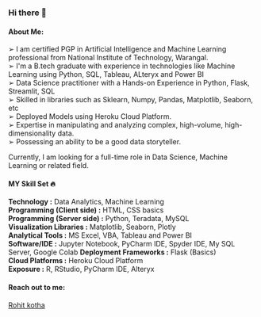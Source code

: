 ### Hi there 👋

#### About Me: 

➢ I am certified PGP in Artificial Intelligence and Machine Learning professional from National Institute of Technology, Warangal. <br>
➢ I'm a B.tech graduate with experience in technologies like Machine Learning using Python, SQL, Tableau, ALteryx and Power BI <br>
➢ Data Science practitioner with a Hands-on Experience in Python, Flask, Streamlit, SQL <br>
➢ Skilled in libraries such as Sklearn, Numpy, Pandas, Matplotlib, Seaborn, etc <br>
➢ Deployed Models using Heroku Cloud Platform. <br>
➢ Expertise in manipulating and analyzing complex, high-volume, high-dimensionality data. <br>
➢ Possessing an ability to be a good data storyteller. <br>

Currently, I am looking for a full-time role in Data Science, Machine Learning or related field. <br>

#### MY Skill Set 🔥 <br>

**Technology :** Data Analytics, Machine Learning <br>
**Programming (Client side) :** HTML, CSS basics <br>
**Programming (Server side) :** Python, Teradata, MySQL <br>
**Visualization Libraries :** Matplotlib, Seaborn, Plotly <br>
**Analytical Tools :** MS Excel, VBA, Tableau and Power BI <br>
**Software/IDE :** Jupyter Notebook, PyCharm IDE, Spyder IDE, My SQL Server, Google Colab
**Deployment Frameworks :** Flask (Basics) <br>
**Cloud Platforms :** Heroku Cloud Platform <br>
**Exposure :** R, RStudio, PyCharm IDE, Alteryx

#### Reach out to me: 

<div class="badge-base LI-profile-badge" data-locale="en_US" data-size="medium" data-theme="dark" data-type="VERTICAL" data-vanity="rohit-kotha-06027355" data-version="v1"><a class="badge-base__link LI-simple-link" href="https://in.linkedin.com/in/rohit-kotha-06027355?trk=profile-badge">Rohit kotha</a></div>
              
